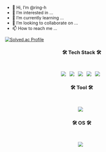 - 👋 Hi, I’m @ring-h
- 👀 I’m interested in ...
- 🌱 I’m currently learning ...
- 💞️ I’m looking to collaborate on ...
- 📫 How to reach me ...

<!---
ring-h/ring-h is a ✨ special ✨ repository because its `README.md` (this file) appears on your GitHub profile.
You can click the Preview link to take a look at your changes.
--->


[![Solved.ac Profile](http://mazassumnida.wtf/api/v2/generate_badge?boj=ring_online)](https://solved.ac/ring_online/)  

<h3 align="center"><b>🛠 Tech Stack 🛠</b></h3>
</br>
<p align="center">
<img src="https://img.shields.io/badge/MySQL-4479A1?style=flat-square&logo=MySQL&logoColor=white"/></a> &nbsp 
<img src="https://img.shields.io/badge/c++-00599C?style=flat-square&logo=c%2B%2B&logoColor=white"/></a> &nbsp 
<img src="https://img.shields.io/badge/java-007396?style=for-the-badge&logo=java&logoColor=white"/></a> &nbsp
<img src="https://img.shields.io/badge/spring-6DB33F?style=for-the-badge&logo=spring&logoColor=white"/></a> &nbsp
<img src="https://img.shields.io/badge/Amazon AWS-232F3E?style=flat-square&logo=Amazon%20AWS&logoColor=white"/></a> &nbsp </p>

<h3 align="center"><b>🛠 Tool 🛠</b></h3>
</br>
<p align="center">
<img src="https://img.shields.io/badge/apache tomcat-F8DC75?style=for-the-badge&logo=apachetomcat&logoColor=white"/></a> &nbsp </p>



<h3 align="center"><b>🛠 OS 🛠</b></h3>
</br>
<p align="center">
<img src="https://img.shields.io/badge/linux-FCC624?style=for-the-badge&logo=linux&logoColor=black"/></a> &nbsp</p>
